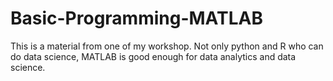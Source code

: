 # Basic-Programming-MATLAB
This is a material from one of my workshop. Not only python and R who can do data science, MATLAB is good enough for data analytics and data science.
